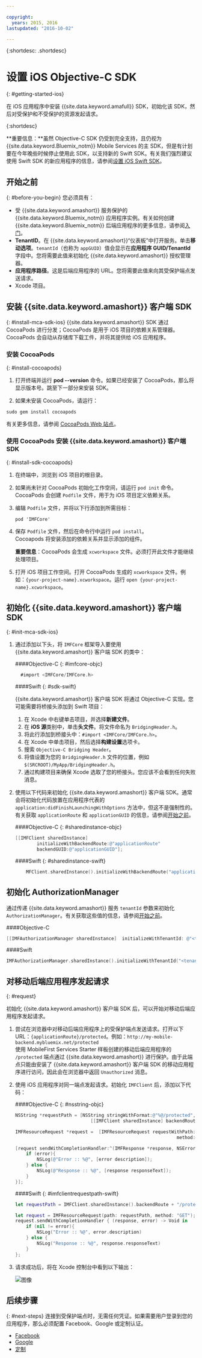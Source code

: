 ```yaml
---

copyright:
  years: 2015, 2016
lastupdated: "2016-10-02"

---
```

{:shortdesc: .shortdesc}

# 设置 iOS Objective-C SDK
{: #getting-started-ios}

在 iOS 应用程序中安装 {{site.data.keyword.amafull}} SDK，初始化该 SDK，然后对受保护和不受保护的资源发起请求。


{:shortdesc}

**重要信息：**虽然 Objective-C SDK 仍受到完全支持，且仍视为 {{site.data.keyword.Bluemix_notm}} Mobile Services 的主 SDK，但是有计划要在今年晚些时候停止使用此 SDK，以支持新的 Swift SDK。有关我们强烈建议使用 Swift SDK 的新应用程序的信息，请参阅[设置 iOS Swift SDK](getting-started-ios-swift-sdk.html)。

## 开始之前
{: #before-you-begin}
您必须具有：
* 受 {{site.data.keyword.amashort}} 服务保护的 {{site.data.keyword.Bluemix_notm}} 应用程序实例。有关如何创建 {{site.data.keyword.Bluemix_notm}} 后端应用程序的更多信息，请参阅[入门](index.html)。
* **TenantID**。在 {{site.data.keyword.amashort}}“仪表板”中打开服务。单击**移动选项**。`tenantId`（也称为 `appGUID`）值会显示在**应用程序 GUID/TenantId** 字段中。您将需要此值来初始化 {{site.data.keyword.amashort}} 授权管理器。
* **应用程序路径**。这是后端应用程序的 URL。您将需要此值来向其受保护端点发送请求。
* Xcode 项目。  


## 安装 {{site.data.keyword.amashort}} 客户端 SDK
{: #install-mca-sdk-ios}
{{site.data.keyword.amashort}} SDK 通过 CocoaPods 进行分发；CocoaPods 是用于 iOS 项目的依赖关系管理器。CocoaPods 会自动从存储库下载工件，并将其提供给 iOS 应用程序。


### 安装 CocoaPods
{: #install-cocoapods}

1. 打开终端并运行 **pod --version** 命令。如果已经安装了 CocoaPods，那么将显示版本号。跳至下一部分来安装 SDK。

1. 如果未安装 CocoaPods，请运行：

```
sudo gem install cocoapods
```

有关更多信息，请参阅 [CocoaPods Web 站点](https://cocoapods.org/)。



### 使用 CocoaPods 安装 {{site.data.keyword.amashort}} 客户端 SDK
{: #install-sdk-cocoapods}

1. 在终端中，浏览到 iOS 项目的根目录。

1. 如果尚未针对 CocoaPods 初始化工作空间，请运行 `pod init` 命令。<br/>
 CocoaPods 会创建 `Podfile` 文件，用于为 iOS 项目定义依赖关系。

1. 编辑 `Podfile` 文件，并将以下行添加到所需目标：


	`pod 'IMFCore'`

1. 保存 `Podfile` 文件，然后在命令行中运行 `pod install`。<br/>Cocoapods 将安装添加的依赖关系并显示添加的组件。<br/>

	**重要信息**：CocoaPods 会生成 `xcworkspace` 文件。必须打开此文件才能继续处理项目。

1. 打开 iOS 项目工作空间。打开 CocoaPods 生成的 `xcworkspace` 文件。例如：`{your-project-name}.xcworkspace`。运行 `open {your-project-name}.xcworkspace`。

## 初始化 {{site.data.keyword.amashort}} 客户端 SDK
{: #init-mca-sdk-ios}

1. 通过添加以下头，将 `IMFCore` 框架导入要使用 {{site.data.keyword.amashort}} 客户端 SDK 的类中：

	####Objective-C
	{: #imfcore-objc}

	```Objective-C
	  #import <IMFCore/IMFCore.h>
	
	```

	####Swift
	{: #sdk-swift}

	{{site.data.keyword.amashort}} 客户端 SDK 将通过 Objective-C 实现。您可能需要将桥接头添加到 Swift 项目：
	1. 在 Xcode 中右键单击项目，并选择**新建文件**。
	1. 在 **iOS 源**类别中，单击**头文件**。将文件命名为 `BridgingHeader.h`。
	1. 将此行添加到桥接头中：`#import <IMFCore/IMFCore.h>`。
	1. 在 Xcode 中单击项目，然后选择**构建设置**选项卡。
	1. 搜索 `Objective-C Bridging Header`。
	1. 将值设置为您的 `BridgingHeader.h` 文件的位置，例如 `$(SRCROOT)/MyApp/BridgingHeader.h`。
	1. 通过构建项目来确保 Xcode 选取了您的桥接头。您应该不会看到任何失败消息。

1. 使用以下代码来初始化 {{site.data.keyword.amashort}} 客户端 SDK。通常会将初始化代码放置在应用程序代表的 `application:didFinishLaunchingWithOptions` 方法中，但这不是强制性的。<br/>
有关获取 `applicationRoute` 和 `applicationGUID` 的信息，请参阅[开始之前](#before-you-begin)。 

	####Objective-C
	{: #sharedinstance-objc}

	```Objective-C
	[[IMFClient sharedInstance]
			initializeWithBackendRoute:@"applicationRoute"
			backendGUID:@"applicationGUID"];
	```

	####Swift
	{: #sharedinstance-swift}
	```Swift
 		MFClient.sharedInstance().initializeWithBackendRoute("applicationRoute",backendGUID: "applicationGUID")
	```

## 初始化 AuthorizationManager
通过传递 {{site.data.keyword.amashort}} 服务 `tenantId` 参数来初始化 `AuthorizationManager`。有关获取这些值的信息，请参阅[开始之前](#before-you-begin)。 

####Objective-C

```Objective-C
[[IMFAuthorizationManager sharedInstance]  initializeWithTenantId: @"<tenantId>"];
```

####Swift

```Swift
IMFAuthorizationManager.sharedInstance().initializeWithTenantId("<tenantId>")
```

	
## 对移动后端应用程序发起请求
{: #request}

初始化 {{site.data.keyword.amashort}} 客户端 SDK 后，可以开始对移动后端应用程序发起请求。

1. 尝试在浏览器中对移动后端应用程序上的受保护端点发送请求。打开以下 URL：`{applicationRoute}/protected`。例如：`http://my-mobile-backend.mybluemix.net/protected`
<br/>使用 MobileFirst Services Starter 样板创建的移动后端应用程序的 `/protected` 端点通过 {{site.data.keyword.amashort}} 进行保护。由于此端点只能由安装了 {{site.data.keyword.amashort}} 客户端 SDK 的移动应用程序进行访问，因此会在浏览器中返回 `Unauthorized` 消息。

1. 使用 iOS 应用程序对同一端点发起请求。初始化 `IMFClient` 后，添加以下代码：

	####Objective-C
	{: #nsstring-objc}

	```Objective-C
	NSString *requestPath = [NSString stringWithFormat:@"%@/protected",
								[[IMFClient sharedInstance] backendRoute]];

	IMFResourceRequest *request =  [IMFResourceRequest requestWithPath:requestPath
																method:@"GET"];

	[request sendWithCompletionHandler:^(IMFResponse *response, NSError *error) {
		if (error){
			NSLog(@"Error :: %@", [error description]);
		} else {
			NSLog(@"Response :: %@", [response responseText]);
		}
	}];
	```

	####Swift
	{: #imfclientrequestpath-swift}

	```Swift
	let requestPath = IMFClient.sharedInstance().backendRoute + "/protected"

	let request = IMFResourceRequest(path: requestPath, method: "GET");
	request.sendWithCompletionHandler { (response, error) -> Void in
		if (nil != error){
			NSLog("Error :: %@", error.description)
		} else {
			NSLog("Response :: %@", response.responseText)
		}
	};

	```

1.  请求成功后，将在 Xcode 控制台中看到以下输出：

	![图像](images/getting-started-ios-success.png)

## 后续步骤
{: #next-steps}
连接到受保护端点时，无需任何凭证。如果需要用户登录到您的应用程序，那么必须配置 Facebook、Google 或定制认证。
  * [Facebook](facebook-auth-ios.html)
  * [Google](google-auth-ios.html)
  * [定制](custom-auth-ios.html)
